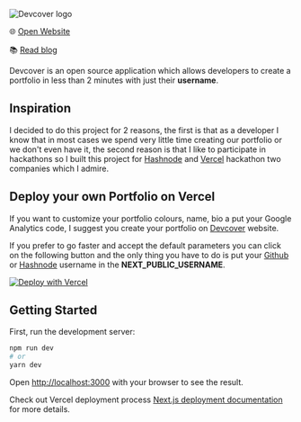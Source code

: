 ![Devcover logo](https://devcover.vercel.app/devcover-logo-bg.png)

🌐 [Open Website](https://devcover.vercel.app)

📚 [Read blog](https://blog.jrgarciadev.com/devcover-easiest-way-to-generate-a-developer-portfolio)

Devcover is an open source application which allows developers to create a portfolio in less than 2 minutes with just their **username**.




## Inspiration

I decided to do this project for 2 reasons, the first is that as a developer I know that in most cases we spend very little time creating our portfolio or we don't even have it, the second reason is that I like to participate in hackathons so I built this project for [Hashnode](https://hashnode.com) and [Vercel](https://vercel.com) hackathon two companies which I admire.

## Deploy your own Portfolio on Vercel

If you want to customize your portfolio colours, name, bio a put your Google Analytics code, I suggest you create your portfolio on [Devcover](https://devcover.vercel.app) website.

If you prefer to go faster and accept the default parameters you can click on the following button and the only thing you have to do is put your [Github](https://github.com) or [Hashnode](https://hashnode.com) username in the **NEXT_PUBLIC_USERNAME**.

[![Deploy with Vercel](https://vercel.com/button)](https://vercel.com/new/git/external?repository-url=https%3A%2F%2Fgithub.com%2Fjrgarciadev%2Fdev-cover&env=NEXT_PUBLIC_USERNAME&project-name=my-awesome-portfolio&repository-name=my-awesome-portfolio&envDescription=&envDescription=Enter%20your%20Github%20or%20Hashnode%20username%20.&demo-title=APM%20Story&A%20statically%20generated%portfolio%created%20using%20Devcover)

## Getting Started

First, run the development server:

```bash
npm run dev
# or
yarn dev
```

Open [http://localhost:3000](http://localhost:3000) with your browser to see the result.



Check out Vercel deployment process [Next.js deployment documentation](https://nextjs.org/docs/deployment) for more details.
